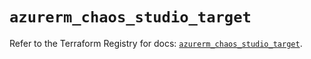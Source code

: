 # `azurerm_chaos_studio_target`

Refer to the Terraform Registry for docs: [`azurerm_chaos_studio_target`](https://registry.terraform.io/providers/hashicorp/azurerm/3.105.0/docs/resources/chaos_studio_target).
